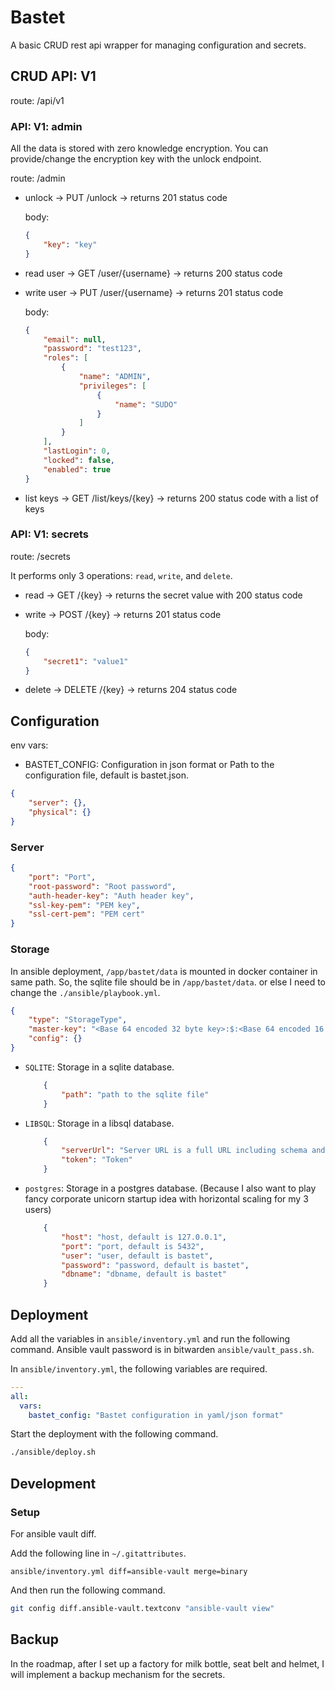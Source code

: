 # Bastet

A basic CRUD rest api wrapper for managing configuration and secrets.

## CRUD API: V1

route: /api/v1

### API: V1: admin

All the data is stored with zero knowledge encryption.
You can provide/change the encryption key with the unlock endpoint.

route: /admin

- unlock -> PUT /unlock -> returns 201 status code

  body:

    ```json
    {
        "key": "key"
    }
    ```

- read user -> GET /user/{username} -> returns 200 status code

- write user -> PUT /user/{username} -> returns 201 status code

  body:

    ```json
    {
        "email": null,
        "password": "test123",
        "roles": [
            {
                "name": "ADMIN",
                "privileges": [
                    {
                        "name": "SUDO"
                    }
                ]
            }
        ],
        "lastLogin": 0,
        "locked": false,
        "enabled": true
    }
    ```

- list keys -> GET /list/keys/{key} -> returns 200 status code with a list of keys

### API: V1: secrets

route: /secrets

It performs only 3 operations: `read`, `write`, and `delete`.

- read -> GET /{key} -> returns the secret value with 200 status code

- write -> POST /{key} -> returns 201 status code

  body:

    ```json
    {
        "secret1": "value1"
    }
    ```

- delete -> DELETE /{key} -> returns 204 status code

## Configuration

env vars:

- BASTET_CONFIG: Configuration in json format or Path to the configuration file, default is bastet.json.

```json
{
    "server": {},
    "physical": {}
}
```

### Server

```json
{
    "port": "Port",
    "root-password": "Root password",
    "auth-header-key": "Auth header key",
    "ssl-key-pem": "PEM key",
    "ssl-cert-pem": "PEM cert"
}
```

### Storage

In ansible deployment, `/app/bastet/data` is mounted in docker container in same path.
So, the sqlite file should be in `/app/bastet/data`. or else I need to change the `./ansible/playbook.yml`.

```json
{
    "type": "StorageType",
    "master-key": "<Base 64 encoded 32 byte key>:$:<Base 64 encoded 16 byte IV>, this is not recommended, set this key by using the unlock endpoint. Is Set to `random` then a random key will be generated.",
    "config": {}
}
```

- `SQLITE`: Storage in a sqlite database.

    ```json
        {
            "path": "path to the sqlite file"
        }
    ```

- `LIBSQL`: Storage in a libsql database.

    ```json
        {
            "serverUrl": "Server URL is a full URL including schema and port. For example: https://test-test.turso.io",
            "token": "Token"
        }
    ```

- `postgres`: Storage in a postgres database. (Because I also want to play fancy corporate unicorn startup idea with
  horizontal scaling for my 3 users)

    ```json
        {
            "host": "host, default is 127.0.0.1",
            "port": "port, default is 5432",
            "user": "user, default is bastet",
            "password": "password, default is bastet",
            "dbname": "dbname, default is bastet"
        }
    ```

## Deployment

Add all the variables in `ansible/inventory.yml` and run the following command.
Ansible vault password is in bitwarden `ansible/vault_pass.sh`.

In `ansible/inventory.yml`, the following variables are required.

```yaml
---
all:
  vars:
    bastet_config: "Bastet configuration in yaml/json format"
```

Start the deployment with the following command.

```sh
./ansible/deploy.sh
```

## Development

### Setup

For ansible vault diff.

Add the following line in `~/.gitattributes`.

```gitignore
ansible/inventory.yml diff=ansible-vault merge=binary
```

And then run the following command.

```sh
git config diff.ansible-vault.textconv "ansible-vault view"
```

## Backup

In the roadmap, after I set up a factory for milk bottle, seat belt and helmet, I will implement a backup mechanism for
the secrets.
